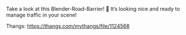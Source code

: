 Take a look at this Blender-Road-Barrier! 🚧 It’s looking nice and ready to manage traffic in your scene!

Thangs: https://thangs.com/mythangs/file/1124568
